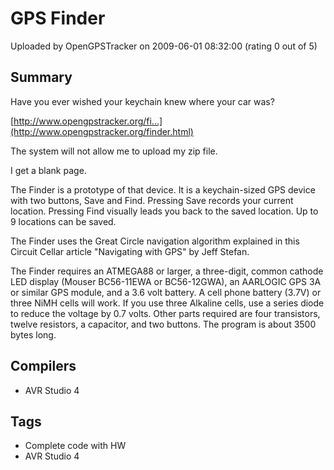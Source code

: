# GPS Finder

Uploaded by OpenGPSTracker on 2009-06-01 08:32:00 (rating 0 out of 5)

## Summary

Have you ever wished your keychain knew where your car was?


[http://www.opengpstracker.org/fi...](http://www.opengpstracker.org/finder.html)  

The system will not allow me to upload my zip file.  

I get a blank page.


The Finder is a prototype of that device. It is a keychain-sized GPS device with two buttons, Save and Find. Pressing Save records your current location. Pressing Find visually leads you back to the saved location. Up to 9 locations can be saved.


The Finder uses the Great Circle navigation algorithm explained in this Circuit Cellar article "Navigating with GPS" by Jeff Stefan.


The Finder requires an ATMEGA88 or larger, a three-digit, common cathode LED display (Mouser BC56-11EWA or BC56-12GWA), an AARLOGIC GPS 3A or similar GPS module, and a 3.6 volt battery. A cell phone battery (3.7V) or three NiMH cells will work. If you use three Alkaline cells, use a series diode to reduce the voltage by 0.7 volts. Other parts required are four transistors, twelve resistors, a capacitor, and two buttons. The program is about 3500 bytes long.

## Compilers

- AVR Studio 4

## Tags

- Complete code with HW
- AVR Studio 4
